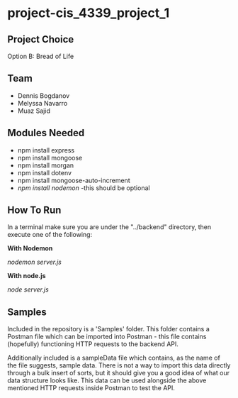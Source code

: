 # project-cis_4339_project_1

## **Project Choice**
Option B: Bread of Life

## **Team**
  * Dennis Bogdanov
  * Melyssa Navarro
  * Muaz Sajid 

## **Modules Needed**
  * npm install express
  * npm install mongoose
  * npm install morgan
  * npm install dotenv
  * npm install mongoose-auto-increment
  * *npm install nodemon* -this should be optional

## **How To Run**
In a terminal make sure you are under the "../backend" directory, then execute one of the following:

**With Nodemon**

*nodemon server.js*

**With node.js**

*node server.js*

## **Samples**
Included in the repository is a 'Samples' folder. This folder contains a Postman file which can be imported into Postman - this file contains (hopefully) functioning HTTP requests to the backend API. 

Additionally included is a sampleData file which contains, as the name of the file suggests, sample data. There is not a way to import this data directly through a bulk insert of sorts, but it should give you a good idea of what our data structure looks like. This data can be used alongside the above mentioned HTTP requests inside Postman to test the API.
